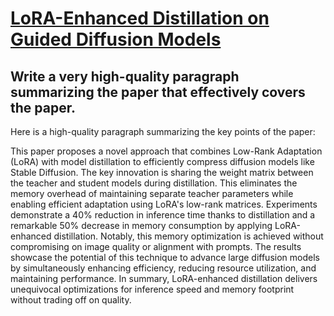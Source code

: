 # [LoRA-Enhanced Distillation on Guided Diffusion Models](https://arxiv.org/abs/2312.06899)

## Write a very high-quality paragraph summarizing the paper that effectively covers the paper.

 Here is a high-quality paragraph summarizing the key points of the paper:

This paper proposes a novel approach that combines Low-Rank Adaptation (LoRA) with model distillation to efficiently compress diffusion models like Stable Diffusion. The key innovation is sharing the weight matrix between the teacher and student models during distillation. This eliminates the memory overhead of maintaining separate teacher parameters while enabling efficient adaptation using LoRA's low-rank matrices. Experiments demonstrate a 40% reduction in inference time thanks to distillation and a remarkable 50% decrease in memory consumption by applying LoRA-enhanced distillation. Notably, this memory optimization is achieved without compromising on image quality or alignment with prompts. The results showcase the potential of this technique to advance large diffusion models by simultaneously enhancing efficiency, reducing resource utilization, and maintaining performance. In summary, LoRA-enhanced distillation delivers unequivocal optimizations for inference speed and memory footprint without trading off on quality.

